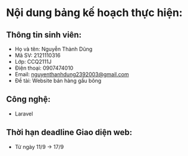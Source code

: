 # Nội dung bảng kế hoạch thực hiện:
## Thông tin sinh viên:
- Họ và tên: Nguyễn Thành Dũng
- Mã SV: 2121110316
- Lớp: CCQ2111J
- Điện thoại: 0907474010
- Email: nguyenthanhdung2392003@gmail.com
- Đề tài: Website bán hàng gấu bông
## Công nghệ:
- Laravel
## Thời hạn deadline Giao diện web:
- Từ ngày 11/9 -> 17/9
